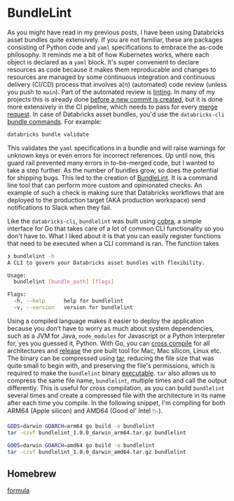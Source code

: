 # BundleLint

As you might have read in my previous posts, I have been using Databricks asset bundles quite extensively. If you are not familiar, these are packages consisting of Python code and `yaml` specifications to embrace the as-code philosophy. It reminds me a bit of how Kubernetes works, where each object is declared as a `yaml` block. It's super convenient to declare resources as code because it makes them reproducable and changes to resources are managed by some continuous integration and continuous delivery (CI/CD) process that involves a(n) (automated) code review (unless you push to `main`). Part of the automated review is [linting](https://stackoverflow.com/questions/8503559/what-is-linting). In many of my projects this is already done [before a new commit is created](https://danielsteman.com/blog/10), but it is done more extensively in the CI pipeline, which needs to pass for every [merge request](https://docs.gitlab.com/ee/user/project/merge_requests/). In case of Databricks asset bundles, you'd use the `databricks-cli` [bundle commands](https://docs.databricks.com/en/dev-tools/cli/bundle-commands.html). For example:

```bash
databricks bundle validate
```

This validates the `yaml` specifications in a bundle and will raise warnings for unknown keys or even errors for incorrect references. Up until now, this guard rail prevented many errors in to-be-merged code, but I wanted to take a step further. As the number of bundles grow, so does the potential for shipping bugs. This led to the creation of [BundleLint](https://github.com/danielsteman/bundlelint). It is a command line tool that can perform more custom and opinionated checks. An example of such a check is making sure that Databricks workflows that are deployed to the production target (AKA production workspace) send notifications to Slack when they fail.

Like the `databricks-cli`, `bundlelint` was built using [cobra](https://github.com/spf13/cobra), a simple interface for Go that takes care of a lot of common CLI functionality so you don't have to. What I liked about it is that you can easily register functions that need to be executed when a CLI command is ran. The function takes

```bash
❯ bundlelint -h
A CLI to govern your Databricks asset bundles with flexibility.

Usage:
  bundlelint [bundle_path] [flags]

Flags:
  -h, --help      help for bundlelint
  -v, --version   version for bundlelint
```

Using a compiled language makes it easier to deploy the application because you don’t have to worry as much about system dependencies, such as a JVM for Java, `node_modules` for Javascript or a Python interpreter for, yes you guessed it, Python. With Go, you can [cross compile](https://golangcookbook.com/chapters/running/cross-compiling/) for all architectures and [release](https://github.com/danielsteman/bundlelint/releases/tag/v1.0.0) the pre built tool for Mac, Mac silicon, Linux etc. The binary can be compressed using [tar](https://www.gnu.org/software/tar/), reducing the file size that was quite small to begin with, and preserving the file's permissions, which is required to make the `bundlelint` binary [executable](https://en.wikipedia.org/wiki/Chmod). `tar` also allows us to compress the same file name, `bundlelint`, multiple times and call the output differently. This is useful for cross compilation, as you can build `bundlelint` several times and create a compressed file with the architecture in its name after each time you compile. In the following snippet, I'm compiling for both ARM64 (Apple silicon) and AMD64 (Good ol' Intel 📉).

```bash
GOOS=darwin GOARCH=arm64 go build -o bundlelint
tar -czvf bundlelint_1.0.0_darwin_arm64.tar.gz bundlelint

GOOS=darwin GOARCH=amd64 go build -o bundlelint
tar -czvf bundlelint_1.0.0_darwin_amd64.tar.gz bundlelint
```

## Homebrew

[formula](https://github.com/danielsteman/homebrew-tap/blob/main/Formula/bundlelint.rb)
